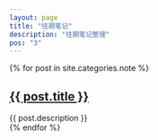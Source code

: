 ```yaml
---
layout: page
title: "往期笔记"
description: "往期笔记整理"
pos: "3"
---
```


<div class="tiles">
{% for post in site.categories.note %} 
                <h2><a href="{{ post.url }}">{{ post.title }}</a></h2>
                <div class="title-desc">{{ post.description }}</div>
{% endfor %}
</div><!-- /.tiles -->

